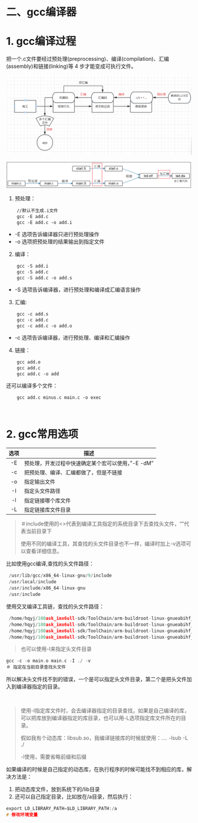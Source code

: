 # 二、gcc编译器

# 1. gcc编译过程

把一个.c文件要经过预处理(preprocessing)、编译(compilation)、汇编(assembly)和链接(linking)等 4 步才能变成可执行文件。

​![image](assets/image-20231022230226-sc7g603.png)​

​![image](assets/image-20231022225037-99ftxyc.png)​

1. 预处理：

```shell
    //默认不生成.i文件
    gcc -E add.c
    gcc -E add.c -o add.i
```

* -E 选项告诉编译器只进行预处理操作
* -o 选项把预处理的结果输出到指定文件

2. 编译：

```shell
    gcc -S add.i
    gcc -S add.c
    gcc -S add.c -o add.s
```

* -S 选项告诉编译器，进行预处理和编译成汇编语言操作

3. 汇编:

```shell
    gcc -c add.s
    gcc -c add.c
    gcc -c add.c -o add.o
```

* -c 选项告诉编译器，进行预处理、编译和汇编操作

4. 链接：

```shell
    gcc add.o
    gcc add.c
    gcc add.c -o add
```

还可以编译多个文件：

```shell
    gcc add.c minus.c main.c -o exec
```

‍

# 2. gcc常用选项

|选项|描述|
| :----: | ------------------------------------------------------|
|-E|预处理，开发过程中快速确定某个宏可以使用，”-E -dM”|
|-c|把预处理、编译、汇编都做了，但是不链接|
|-o|指定输出文件|
|-I|指定头文件路径|
|-l|指定链接哪个库文件|
|-L|指定链接库文件目录|

> ＃include使用的<>代表到编译工具指定的系统目录下去查找头文件，“”代表当前目录下
>
> 使用不同的编译工具，其查找的头文件目录也不一样，编译时加上-v选项可以查看详细信息。

比如使用gcc编译,查找的头文件路径：

```c
 /usr/lib/gcc/x86_64-linux-gnu/9/include
 /usr/local/include
 /usr/include/x86_64-linux-gnu
 /usr/include
```

使用交叉编译工具链，查找的头文件路径：

```c
 /home/hqyj/100ask_imx6ull-sdk/ToolChain/arm-buildroot-linux-gnueabihf_sdk-buildroot/bin/../lib/gcc/arm-buildroot-linux-gnueabihf/7.5.0/include
 /home/hqyj/100ask_imx6ull-sdk/ToolChain/arm-buildroot-linux-gnueabihf_sdk-buildroot/bin/../lib/gcc/arm-buildroot-linux-gnueabihf/7.5.0/include-fixed
 /home/hqyj/100ask_imx6ull-sdk/ToolChain/arm-buildroot-linux-gnueabihf_sdk-buildroot/bin/../lib/gcc/arm-buildroot-linux-gnueabihf/7.5.0/../../../../arm-buildroot-linux-gnueabihf/include
 /home/hqyj/100ask_imx6ull-sdk/ToolChain/arm-buildroot-linux-gnueabihf_sdk-buildroot/arm-buildroot-linux-gnueabihf/sysroot/usr/include
```

> 也可以使用-I来指定头文件目录

```c
gcc -c -o main.o main.c -I ./ -v
＃ 指定在当前目录查找头文件
```

所以解决头文件找不到的错误，一个是可以指定头文件目录，第二个是把头文件加入到编译器指定的目录。

‍

> 使用-l指定库文件时，会去编译器指定的目录查找，如果是自己编译的库，可以把库放到编译器指定的库目录，也可以用-L选项指定库文件所在的目录。
>
> 假如我有个动态库：libsub.so，我编译链接库的时候就使用：.... -lsub -L ./
>
> -l使用，需要省略前缀和后缀

如果编译的时候是自己指定的动态库，在执行程序的时候可能找不到相应的库，解决方法是：

1. 把动态库文件，放到系统下的/lib目录
2. 还可以自己指定目录，比如放在/a目录，然后执行：

```c
export LD_LIBRARY_PATH=$LD_LIBRARY_PATH:/a
# 修改环境变量
```

‍
